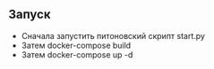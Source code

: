 ##  Запуск
- Сначала запустить питоновский скрипт start.py
- Затем docker-compose build
- Затем docker-compose up -d
